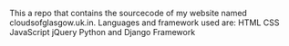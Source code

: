 This a repo that contains the sourcecode of my website named cloudsofglasgow.uk.in.
Languages and framework used are:
HTML
CSS
JavaScript
jQuery
Python and Django Framework
